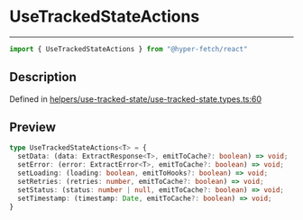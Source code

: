 

# UseTrackedStateActions

<div class="api-docs__separator" data-reactroot="">

---

</div><div class="api-docs__import" data-reactroot="">

```ts
import { UseTrackedStateActions } from "@hyper-fetch/react"
```

</div><div class="api-docs__section">

## Description

</div><div class="api-docs__description"><span class="api-docs__do-not-parse">



</span></div><p class="api-docs__definition">

Defined in [helpers/use-tracked-state/use-tracked-state.types.ts:60](https://github.com/BetterTyped/hyper-fetch/blob/c746dc1f/packages/react/src/helpers/use-tracked-state/use-tracked-state.types.ts#L60)

</p><div class="api-docs__section">

## Preview

</div><div class="api-docs__preview type">

```ts
type UseTrackedStateActions<T> = {
  setData: (data: ExtractResponse<T>, emitToCache?: boolean) => void; 
  setError: (error: ExtractError<T>, emitToCache?: boolean) => void; 
  setLoading: (loading: boolean, emitToHooks?: boolean) => void; 
  setRetries: (retries: number, emitToCache?: boolean) => void; 
  setStatus: (status: number | null, emitToCache?: boolean) => void; 
  setTimestamp: (timestamp: Date, emitToCache?: boolean) => void; 
}
```

</div>